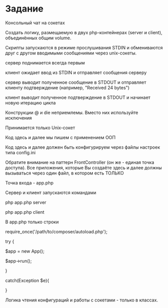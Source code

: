 # Задание

Консольный чат на сокетах

Создать логику, размещаемую в двух php-контейнерах (server и client), объединённых общим volume.

Скрипты запускаются в режиме прослушивания STDIN и обмениваются друг с другом вводимыми сообщениями через unix-сокеты.

сервер поднимается всегда первым

клиент ожидает ввод из STDIN и отправляет сообщения серверу

сервер выводит полученное сообщение в STDOUT и отправляет клиенту подтверждение (например, "Received 24 bytes")

клиент выводит полученное подтверждение в STDOUT и начинает новую итерацию цикла


Конструкции @ и die неприемлемы. Вместо них используйте исключения

Принимается только Unix-сокет

Код здесь и далее мы пишем с применением ООП

Код здесь и далее должен быть конфигурируем через файлы настроек типа config.ini

Обратите внимание на паттерн FrontController (он же - единая точка доступа). Все приложения, которые Вы создаёте здесь и далее должны вызываться через один файл, в котором есть ТОЛЬКО

Точка входа - app.php

Сервер и клиент запускаются командами

php app.php server

php app.php client

В app.php только строки

require\_once('/path/to/composer/autoload.php');

try {

$app = new App();

$app->run();

}

catch(Exception $e){

}

Логика чтения конфигураций и работы с сокетами - только в классах.
